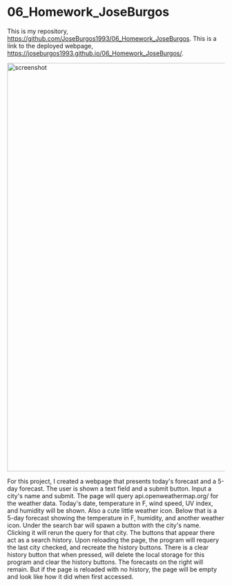 # 06_Homework_JoseBurgos

This is my repository, https://github.com/JoseBurgos1993/06_Homework_JoseBurgos.
This is a link to the deployed webpage, https://joseburgos1993.github.io/06_Homework_JoseBurgos/.

<img width="946" alt="screenshot" src="https://user-images.githubusercontent.com/57579330/85912970-b1c0cc00-b7fe-11ea-8dfa-404557e8e5b9.png">

For this project, I created a webpage that presents today's forecast and a 5-day forecast. The user is shown a text field and a submit button. Input a city's name and submit. The page will query api.openweathermap.org/ for the weather data. Today's date, temperature in F, wind speed, UV index, and humidity will be shown. Also a cute little weather icon. Below that is a 5-day forecast showing the temperature in F, humidity, and another weather icon. Under the search bar will spawn a button with the city's name. Clicking it will rerun the query for that city. The buttons that appear there act as a search history. Upon reloading the page, the program will requery the last city checked, and recreate the history buttons. There is a clear history button that when pressed, will delete the local storage for this program and clear the history buttons. The forecasts on the right will remain. But if the page is reloaded with no history, the page will be empty and look like how it did when first accessed.